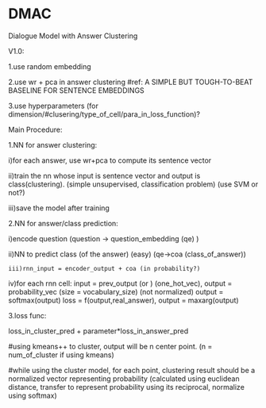 # DMAC
Dialogue Model with Answer Clustering

V1.0:

1.use random embedding

2.use wr + pca in answer clustering #ref: A SIMPLE BUT TOUGH-TO-BEAT BASELINE FOR SENTENCE EMBEDDINGS

3.use hyperparameters (for dimension/#clusering/type_of_cell/para_in_loss_function)?


Main Procedure:

1.NN for answer clustering:

  i)for each answer, use wr+pca to compute its sentence vector

  ii)train the nn whose input is sentence vector and output is class(clustering). (simple unsupervised, classification problem) (use SVM or not?)

  iii)save the model after training

2.NN for answer/class prediction:

  i)encode question (question -> question_embedding (qe) )

  ii)NN to predict class (of the answer) (easy) (qe->coa (class_of_answer))

	iii)rnn_input = encoder_output + coa (in probability?)

  iv)for each rnn cell: input = prev_output (or <SOS>) (one_hot_vec), 
                         output = probability_vec (size = vocabulary_size) (not normalized)
                         output = softmax(output)
                         loss = f(output,real_answer), output = maxarg(output)

3.loss func:

  loss_in_cluster_pred + parameter*loss_in_answer_pred


#using kmeans++ to cluster, output will be n center point. (n = num_of_cluster if using kmeans)

#while using the cluster model, for each point, clustering result should be a normalized vector representing probability (calculated using euclidean distance, transfer to represent probability using its reciprocal, normalize using softmax)